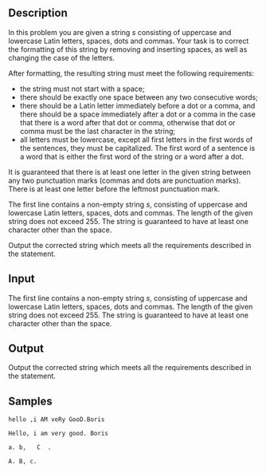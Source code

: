 ## Description

<div><p>In this problem you are given a string <span class="tex-span"><i>s</i></span> consisting of uppercase and lowercase Latin letters, spaces, dots and commas. Your task is to correct the formatting of this string by removing and inserting spaces, as well as changing the case of the letters.</p><p>After formatting, the resulting string must meet the following requirements:</p><ul> <li> the string must not start with a space; </li><li> there should be exactly one space between any two consecutive words; </li><li> there should be a Latin letter immediately before a dot or a comma, and there should be a space immediately after a dot or a comma in the case that there is a word after that dot or comma, otherwise that dot or comma must be the last character in the string; </li><li> all letters must be lowercase, except all first letters in the first words of the sentences, they must be capitalized. The first word of a sentence is a word that is either the first word of the string or a word after a dot. </li></ul><p>It is guaranteed that there is at least one letter in the given string between any two punctuation marks (commas and dots are punctuation marks). There is at least one letter before the leftmost punctuation mark.</p></div><div class="input-specification"><p>The first line contains a non-empty string <span class="tex-span"><i>s</i></span>, consisting of uppercase and lowercase Latin letters, spaces, dots and commas. The length of the given string does not exceed 255. The string is guaranteed to have at least one character other than the space.</p></div><div class="output-specification"><p>Output the corrected string which meets all the requirements described in the statement.</p></div>

## Input

<p>The first line contains a non-empty string <span class="tex-span"><i>s</i></span>, consisting of uppercase and lowercase Latin letters, spaces, dots and commas. The length of the given string does not exceed 255. The string is guaranteed to have at least one character other than the space.</p>

## Output

<p>Output the corrected string which meets all the requirements described in the statement.</p>

## Samples

```input1
hello ,i AM veRy GooD.Boris

```

```output1
Hello, i am very good. Boris

```






```input2
a. b,   C  .   

```

```output2
A. B, c.

```



